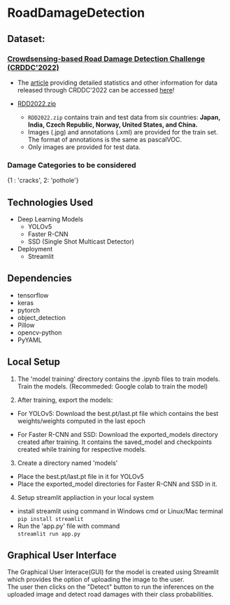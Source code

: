 # RoadDamageDetection

## Dataset:
### <a href="https://crddc2022.sekilab.global/"> Crowdsensing-based Road Damage Detection Challenge (CRDDC'2022)</a> 

- The [article](https://www.researchgate.net/publication/363668453_RDD2022_A_multi-national_image_dataset_for_automatic_Road_Damage_Detection) providing detailed statistics and other information for data released through CRDDC'2022 can be accessed [here](https://www.researchgate.net/publication/363668453_RDD2022_A_multi-national_image_dataset_for_automatic_Road_Damage_Detection)!

- [RDD2022.zip](https://bigdatacup.s3.ap-northeast-1.amazonaws.com/2022/CRDDC2022/RDD2022/RDD2022.zip)
  - `RDD2022.zip` contains train and test data from six countries: **Japan,  India, Czech Republic, Norway, United States, and China.** 
  - Images (.jpg) and annotations (.xml) are provided for the train set. The format of annotations is the same as pascalVOC.
  - Only images are provided for test data.  

### Damage Categories to be considered
{1 : 'cracks', 2: 'pothole'}

## Technologies Used

- Deep Learning Models
  - YOLOv5
  - Faster R-CNN
  - SSD (Single Shot Multicast Detector)
- Deployment 
  - Streamlit
  
## Dependencies

- tensorflow
- keras
- pytorch
- object_detection
- Pillow
- opencv-python
- PyYAML

## Local Setup

1. The 'model training' directory contains the .ipynb files to train models. Train the models.
(Recommeded: Google colab to train the model)

2. After training, export the models:

- For YOLOv5:
  Download the best.pt/last.pt file which contains the best weights/weights computed in the last epoch
  
- For Faster R-CNN and SSD:
  Download the exported_models directory created after training. It contains the saved_model and checkpoints created while training for respective models.

3. Create a directory named 'models'
- Place the best.pt/last.pt file in it for YOLOv5
- Place the exported_model directories for Faster R-CNN and SSD in it.

4. Setup streamlit appliaction in your local system
- install streamlit using command in Windows cmd or Linux/Mac terminal<br>
  `pip install streamlit` 
- Run the 'app.py' file with command <br>
  `streamlit run app.py`
  
## Graphical User Interface

The Graphical User Interace(GUI) for the model is created using Streamlit which provides the option of uploading the image to the user.
<br>
The user then clicks on the "Detect" button to run the inferences on the uploaded image and detect road damages with their class probabilities.
